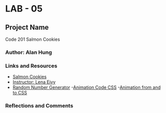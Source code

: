 # LAB - 05

## Project Name

Code 201
Salmon Cookies

### Author: Alan Hung

### Links and Resources

- [Salmon Cookies](index.html)
- [Instructor: Lena Eivy](mailto:lena@codefellows.com)
- [Random Number Generator](https://developer.mozilla.org/en-US/docs/Web/JavaScript/Reference/Global_Objects/Math/random) <!-- Code for Number Generator taken from this site -->
-[Animation Code CSS](https://stackoverflow.com/questions/22490273/text-blink-from-one-color-to-another-css-or-jquery)
-[Animation from and to CSS](https://www.w3schools.com/cssref/css3_pr_animation-keyframes.asp)

### Reflections and Comments


